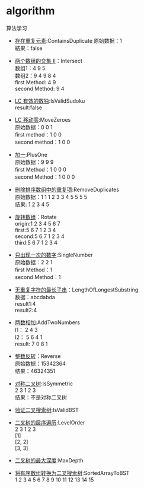 # algorithm
算法学习 

* [存在重复元素](https://leetcode-cn.com/problems/contains-duplicate/):ContainsDuplicate 
原始数据：1   
結果：false  

* [两个数组的交集 II](https://leetcode-cn.com/leetbook/read/top-interview-questions-easy/x2y0c2/)：Intersect  
数组1：4 9 5    
数组2：9 4 9 8 4   
first Method: 4 9  
second Method: 9 4   

* [LC 有效的数独](https://leetcode-cn.com/leetbook/read/top-interview-questions-easy/x2f9gg/):IsValidSudoku   
result:false

* [LC 移动零](https://leetcode-cn.com/leetbook/read/top-interview-questions-easy/x2ba4i/):MoveZeroes  
原始数据：0 0 1   
first method：1 0 0    
second method：1 0 0   

* [加一](https://leetcode-cn.com/leetbook/read/top-interview-questions-easy/x2cv1c/):PlusOne   
原始数据：9 9 9  
first Method：1 0 0 0  
second Method：1 0 0 0  

* [删除排序数组中的重复项](https://leetcode-cn.com/leetbook/read/top-interview-questions-easy/x2gy9m/):RemoveDuplicates   
原始数据：1 1 1 2 3 3 4 5 5 5 5  
结果: 1 2 3 4 5  

* [旋转数组](https://leetcode-cn.com/leetbook/read/top-interview-questions-easy/xnhhkv/)：Rotate   
origin:1 2 3 4 5 6 7   
first:5 6 7 1 2 3 4   
second:5 6 7 1 2 3 4   
third:5 6 7 1 2 3 4   

* [只出现一次的数字](https://leetcode-cn.com/leetbook/read/top-interview-questions-easy/x21ib6/):SingleNumber  
原始数据：2 2 1   
first Method：1  
second Method：1  

* [无重复字符的最长子串](https://leetcode-cn.com/problems/longest-substring-without-repeating-characters/)：LengthOfLongestSubstring  
数据：abcdabda  
result1:4  
result2:4  

* [两数相加](https://leetcode-cn.com/problems/add-two-numbers):AddTwoNumbers  
l1：    2 4 3  
l2：    5 6 4 1  
result: 7 0 8 1  

* [整数反转](https://leetcode-cn.com/problems/reverse-integer)：Reverse  
原始数据：15342364  
结果：46324351  

* [对称二叉树](https://leetcode-cn.com/leetbook/read/top-interview-questions-easy/xn7ihv/):IsSymmetric  
2  3  1  2  3    
结果：不是对称二叉树   

* [验证二叉搜索树](https://leetcode-cn.com/leetbook/read/top-interview-questions-easy/xn08xg/):IsValidBST  

* [二叉树的层序遍历](https://leetcode-cn.com/leetbook/read/top-interview-questions-easy/xnldjj/):LevelOrder  
2  3  1  2  3    
[1]  
[2, 2]  
[3, 3]   

* [二叉树的最大深度](https://leetcode-cn.com/leetbook/read/top-interview-questions-easy/xnd69e/):MaxDepth    

* [将有序数组转换为二叉搜索树](https://leetcode-cn.com/leetbook/read/top-interview-questions-easy/xninbt/):SortedArrayToBST   
1  2  3  4  5  6  7  8  9  10  11  12  13  14  15     
